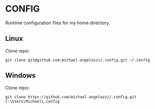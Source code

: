 # CONFIG

Runtime configuration files for my home directory.

## Linux

Clone repo:

    git clone git@github.com:michael-angelozzi/.config.git ~/.config

## Windows

Clone repo:

    git clone https://github.com/michael-angelozzi/.config.git C:\Users\Michael\.config

